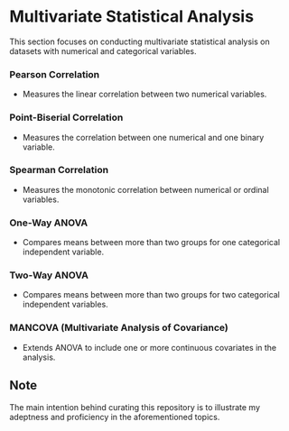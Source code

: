 # Multivariate Statistical Analysis

This section focuses on conducting multivariate statistical analysis on datasets with numerical and categorical variables.

### Pearson Correlation
- Measures the linear correlation between two numerical variables.

### Point-Biserial Correlation
- Measures the correlation between one numerical and one binary variable.

### Spearman Correlation
- Measures the monotonic correlation between numerical or ordinal variables.

### One-Way ANOVA
- Compares means between more than two groups for one categorical independent variable.

### Two-Way ANOVA
- Compares means between more than two groups for two categorical independent variables.

### MANCOVA (Multivariate Analysis of Covariance)
- Extends ANOVA to include one or more continuous covariates in the analysis.

## Note
The main intention behind curating this repository is to illustrate my adeptness and proficiency in the aforementioned topics.
